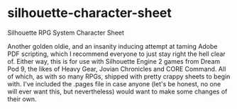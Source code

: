 silhouette-character-sheet
==========================

Silhouette RPG System Character Sheet

Another golden oldie, and an insanity inducing attempt at taming Adobe PDF scripting, which I recommend everyone to just stay right the hell clear of. Either way, this is for use with Silhouette Engine 2 games from Dream Pod 9, the likes of Heavy Gear, Jovian Chronicles and CORE Command. All of which, as with so many RPGs, shipped with pretty crappy sheets to begin with. I've included the .pages file in case anyone (let's be honest, no one will ever want this, but nevertheless) would want to make some changes of their own.